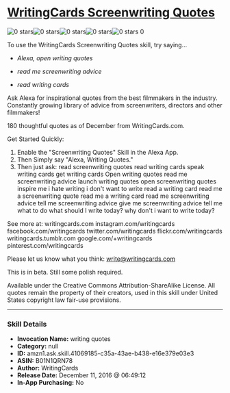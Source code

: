 # [WritingCards Screenwriting Quotes](http://alexa.amazon.com/#skills/amzn1.ask.skill.41069185-c35a-43ae-b438-e16e379e03e3)
![0 stars](../../images/ic_star_border_black_18dp_1x.png)![0 stars](../../images/ic_star_border_black_18dp_1x.png)![0 stars](../../images/ic_star_border_black_18dp_1x.png)![0 stars](../../images/ic_star_border_black_18dp_1x.png)![0 stars](../../images/ic_star_border_black_18dp_1x.png) 0

To use the WritingCards Screenwriting Quotes skill, try saying...

* *Alexa, open writing quotes*

* *read me screenwriting advice*

* *read writing cards*

Ask Alexa for inspirational quotes from the best filmmakers in the industry. Constantly growing library of advice from screenwriters, directors and other filmmakers!

180 thoughtful quotes as of December from WritingCards.com.

Get Started Quickly:
1. Enable the "Screenwriting Quotes" Skill in the Alexa App.
2. Then Simply say "Alexa, Writing Quotes."
3. Then just ask:
read screenwriting quotes
read writing cards
speak writing cards
get writing cards
Open writing quotes
read me screenwriting advice
launch writing quotes
open screenwriting quotes
inspire me
i hate writing
i don't want to write
read a writing card
read me a screenwriting quote
read me a writing card
read me screenwriting advice
tell me screenwriting advice
give me screenwriting advice
tell me what to do
what should I write today?
why don't i want to write today?

See more at:
writingcards.com
instagram.com/writingcards
facebook.com/writingcards
twitter.com/writingcards
flickr.com/writingcards
writingcards.tumblr.com
google.com/+writingcards
pinterest.com/writingcards

Please let us know what you think: write@writingcards.com

This is in beta. Still some polish required.

Available under the Creative Commons Attribution-ShareAlike License. All quotes remain the property of their creators, used in this skill under United States copyright law fair-use provisions.

***

### Skill Details

* **Invocation Name:** writing quotes
* **Category:** null
* **ID:** amzn1.ask.skill.41069185-c35a-43ae-b438-e16e379e03e3
* **ASIN:** B01N1QRN78
* **Author:** WritingCards
* **Release Date:** December 11, 2016 @ 06:49:12
* **In-App Purchasing:** No
